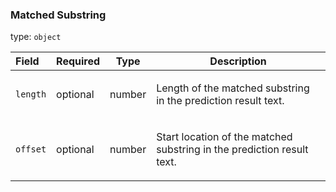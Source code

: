 <!--- This is a generated file, do not edit! -->
<!--- [START maps_http_schema_placeautocompletematchedsubstring] -->
<h3 class="schema-object" id="PlaceAutocompleteMatchedSubstring">Matched Substring</h3>

type: `object`

| Field    | Required | Type   | Description                                                                                                                  |
| :------- | -------- | ------ | ---------------------------------------------------------------------------------------------------------------------------- |
| `length` | optional | number | <div class="nonref-property-description"><p>Length of the matched substring in the prediction result text.</p></div>         |
| `offset` | optional | number | <div class="nonref-property-description"><p>Start location of the matched substring in the prediction result text.</p></div> |

<!--- [END maps_http_schema_placeautocompletematchedsubstring] -->
